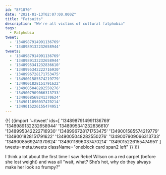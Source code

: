 ```yaml
---
id: "8F1870"
date: "2021-01-13T02:07:00.000Z"
title: "Fatsuits"
description: "We're all victims of cultural fatphobia"
tags:
  - Fatphobia
tweet:
  - '1348987914991136769'
  - '1348989132232658944'
tweets:
  - '1348987914991136769'
  - '1348989132232658944'
  - '1348995341232836610'
  - '1348995342222716930'
  - '1348996728171753475'
  - '1349001585574219779'
  - '1349001828151791622'
  - '1349005048282550276'
  - '1349007909066313733'
  - '1349008569241370624'
  - '1349011896037470214'
  - '1349015226155474951'
---
```

{!{
{{import '~/tweet' ids=[
  '1348987914991136769'
  '1348989132232658944'
  '1348995341232836610'
  '1348995342222716930'
  '1348996728171753475'
  '1349001585574219779'
  '1349001828151791622'
  '1349005048282550276'
  '1349007909066313733'
  '1349008569241370624'
  '1349011896037470214'
  '1349015226155474951'
] tweets=meta.tweets className="oneblock card span2 left" }}
}!}

I think a lot about the first time I saw Rebel Wilson on a red carpet (before she lost weight) and was all “wait, what? She’s hot, why do they always make her look so frumpy?”
